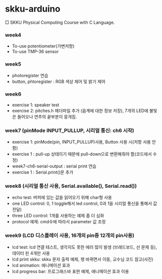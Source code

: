 # skku-arduino

□ SKKU Physical Computing Course with C Language.

### week4

- To-use potentiometer(가변저항)
- To-use TMP-36 sensor

### week5

- photoregister 연습
- button, phtoregister : RGB 색상 제어 및 밝기 제어

### week6

- exercise 1: speaker test
- exercise 2: pitches.h 헤더파일 추가 (음계에 대한 정보 저장), 7개의 LED에 불빛은 들어오나 연주의 끝부분이 뭉개짐.

### week7 (pinMode INPUT_PULLUP, 시리얼 통신: ch6 시작)

- exercise 1: pinMode(pin, INPUT_PULLUP)사용, Button 사용 시(저항 사용 안 함)
- exercise 1 : pull-up 상태이기 때문에 pull-down으로 변환해줘야 함(코드에서 수정)
- week7-ch6-serial-output : serial print 연습
- exercise 1 : Serial.print()문 추가

### week8 (시리얼 통신 사용, Serial.available(), Serial.read())

- echo test: 버퍼에 있는 값을 읽어오기 위해 char형 사용
- one LED control: 0, 1 toggle해서 led control, 0과 1을 시리얼 통신을 통해서 값 전달)
- three LED control: 1개를 사용하는 예제 좀 더 심화
- protocol 예제: cmd수에 따라서 parameter 값 조정 

### week9 (LCD 디스플레이 사용, 16개의 pin중 12개의 pin사용)

- lcd test: lcd 연결 테스트, 생각지도 못한 에러 많이 발생 (브래드보드, 선 문제 등), 데이터 핀 4개만 사용
- lcd print skku: skku 문자 출력 예제, 행 바뀌면서 이동, 교수님 코드 참고(사진)
- lcd animation: 애니메이션 효과
- lcd progress bar: 프로그래스바 표현 예제, 애니메이션 효과 이용
